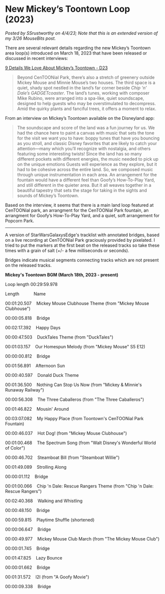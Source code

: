 # New Mickey’s Toontown Loop (2023)

*Posted by SSrustworthy on 4/4/23; Note that this is an extended version of my 3/26 MouseBits post.*

There are several relevant details regarding the new Mickey’s Toontown area loop(s) introduced on March 18, 2023 that have been released or discussed in recent interviews:

[9 Details We Love About Mickey’s Toontown - D23](https://d23.com/9-details-we-love-about-mickeys-toontown/)

> Beyond CenTOONial Park, there’s also a stretch of greenery outside Mickey Mouse and Minnie Mouse’s two houses. The third space is a quiet, shady spot nestled in the land’s far corner beside *Chip ‘n’ Dale’s GADGETcoaster*. The land’s tunes, working with composer Mike Rubino, were arranged into a spa-like, quiet soundscape, designed to help guests who may be overstimulated to decompress. Amid the quirky plants and fanciful trees, it offers a moment to relax.

From an interview on Mickey’s Toontown available on the Disneyland app:

> The soundscape and score of the land was a fun journey for us. We had the chance here to paint a canvas with music that sets the tone for the visit we want you to have: boppy tunes that have you bouncing as you stroll, and classic Disney favorites that are likely to catch your attention—many which you’ll recognize with nostalgia, and others featuring some interesting twists!
> Since the land has so many different pockets with different energies, the music needed to pick up on the unique emotions Guests will experience as they explore, but it had to be cohesive across the entire land. So, we composed music through unique instrumentation in each area. An arrangement for the fountain would have a different feel than Goofy’s How-To-Play Yard, and still different in the quieter area. But it all weaves together in a beautiful tapestry that sets the stage for taking in the sights and sounds of Mickey’s Toontown.

Based on the interview, it seems that there is a main land loop featured at CenTOONial park, an arrangment for the CenTOONial Park fountain, an arrangment for Goofy’s How-To-Play Yard, and a quiet, soft arrangement for Popcorn Park.

---

A version of StarWarsGalaxysEdge's tracklist with annotated bridges, based on a live recording at CenTOONial Park graciously provided by pixelated. I tried to put the markers at the first beat on the released tracks so take these times with a grain of salt (+/- a few milliseconds or seconds).

Bridges indicate musical segments connecting tracks which are not present on the released tracks.

**Mickey's Toontown BGM (March 18th, 2023 - present)**

Loop length 00:29:59.978

Length             Name

00:01:20.507    Mickey Mouse Clubhouse Theme (from "Mickey Mouse Clubhouse")

00:00:05.818    Bridge

00:02:17.392    Happy Days

00:00:47.503    DuckTales Theme (from "DuckTales")

00:01:03.157    Our Homespun Melody (from "Mickey Mouse" S5 E12)

00:00:00.812    Bridge

00:01:56.891    Afternoon Sun

00:00:40.597    Donald Duck Theme

00:01:36.500    Nothing Can Stop Us Now (from "Mickey & Minnie's Runaway Railway")

00:00:56.308    The Three Caballeros (from "The Three Caballeros")

00:01:46.822    Mousin' Around

00:03:07.082    My Happy Place (from Toontown's CenTOONial Park Fountain)

00:00:46.037    Hot Dog! (from "Mickey Mouse Clubhouse")

00:01:00.468    The Spectrum Song (from "Walt Disney's Wonderful World of Color")

00:00:46.702    Steamboat Bill (from "Steamboat Willie")

00:01:49.089    Strolling Along

00:00:01.112    Bridge

00:01:00.066    Chip 'n Dale: Rescue Rangers Theme (from "Chip 'n Dale: Rescue Rangers")

00:02:40.368    Walking and Whistling

00:00:48.150    Bridge

00:00:59.815    Playtime Shuffle (shortened)

00:00:06.647    Bridge

00:00:49.977    Mickey Mouse Club March (from "The Mickey Mouse Club")

00:00:01.745    Bridge

00:01:47.825    Lazy Bounce

00:00:01.662    Bridge

00:01:31.572    I2I (from "A Goofy Movie")

00:00:09.338    Bridge